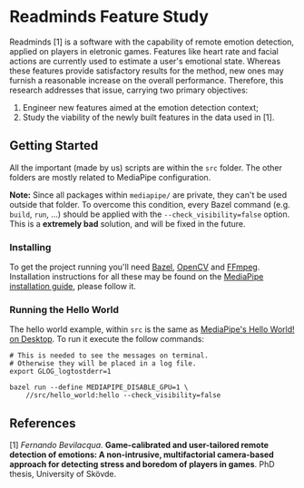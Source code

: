 # Readminds Feature Study

Readminds [1] is a software with the capability of remote emotion detection, applied on players in eletronic games. Features like heart rate and facial actions are currently used to estimate a user's emotional state. Whereas these features provide satisfactory results for the method, new ones may furnish a reasonable increase on the overall performance. Therefore, this research addresses that issue, carrying two primary objectives:
1. Engineer new features aimed at the emotion detection context;
2. Study the viability of the newly built features in the data used in [1].

## Getting Started
All the important (made by us) scripts are within the `src` folder. The other folders are mostly related to MediaPipe configuration.

**Note:** Since all packages within `mediapipe/` are private, they can't be used outside that folder. To overcome this condition, every Bazel command (e.g. `build`, `run`, ...) should be applied with the `--check_visibility=false` option. This is a **extremely bad** solution, and will be fixed in the future.

### Installing
To get the project running you'll need [Bazel](https://bazel.build/), [OpenCV](https://opencv.org/) and [FFmpeg](https://ffmpeg.org/). Installation instructions for all these may be found on the [MediaPipe installation guide](https://google.github.io/mediapipe/getting_started/install.html), please follow it.

### Running the Hello World
The hello world example, within `src` is the same as [MediaPipe's Hello World! on Desktop](https://google.github.io/mediapipe/getting_started/hello_world_desktop.html). To run it execute the follow commands:

```
# This is needed to see the messages on terminal.
# Otherwise they will be placed in a log file.
export GLOG_logtostderr=1
```

```
bazel run --define MEDIAPIPE_DISABLE_GPU=1 \
    //src/hello_world:hello --check_visibility=false
```

## References
[1] _Fernando Bevilacqua_. **Game-calibrated and user-tailored remote detection of emotions:  A non-intrusive,  multifactorial camera-based approach for detecting stress and boredom of players in games**. PhD thesis, University of Skövde.
